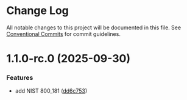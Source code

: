 # Change Log

All notable changes to this project will be documented in this file.
See [Conventional Commits](https://conventionalcommits.org) for commit guidelines.

# 1.1.0-rc.0 (2025-09-30)


### Features

* add NIST 800_181 ([dd6c753](https://github.com/zerobias-org/suite/commit/dd6c753d0bef844985e170f42a2cb25a4cbc21b1))
